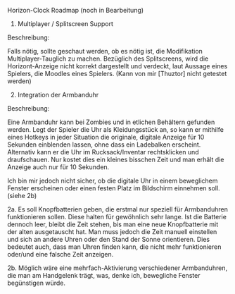 Horizon-Clock Roadmap (noch in Bearbeitung)

1. Multiplayer / Splitscreen Support

Beschreibung:

Falls nötig, sollte geschaut werden, ob es nötig ist, die Modifikation Multiplayer-Tauglich zu machen.
Bezüglich des Splitscreens, wird die Horizont-Anzeige nicht korrekt dargestellt und verdeckt, laut Aussage eines Spielers, die Moodles eines Spielers. (Kann von mir [Thuztor] nicht getestet werden)


2. Integration der Armbanduhr

Beschreibung: 

Eine Armbanduhr kann bei Zombies und in etlichen Behältern gefunden werden. 
Legt der Spieler die Uhr als Kleidungsstück an, so kann er mithilfe eines Hotkeys in jeder Situation die originale, digitale Anzeige für 10 Sekunden einblenden lassen, ohne dass ein Ladebalken erscheint.
Alternativ kann er die Uhr im Rucksack/Inventar rechtsklicken und draufschauen. Nur kostet dies ein kleines bisschen Zeit und man erhält die Anzeige auch nur für 10 Sekunden.

Ich bin mir jedoch nicht sicher, ob die digitale Uhr in einem beweglichem Fenster erscheinen oder einen festen Platz im Bildschirm einnehmen soll. (siehe 2b)

2a. Es soll Knopfbatterien geben, die erstmal nur speziell für Armbanduhren funktionieren sollen. Diese halten für gewöhnlich sehr lange.
Ist die Batterie dennoch leer, bleibt die Zeit stehen, bis man eine neue Knopfbatterie mit der alten ausgetauscht hat.
Man muss jedoch die Zeit manuell einstellen und sich an andere Uhren oder den Stand der Sonne orientieren.
Dies bedeutet auch, dass man Uhren finden kann, die nicht mehr funktionieren oder/und eine falsche Zeit anzeigen.

2b. Möglich wäre eine mehrfach-Aktivierung verschiedener Armbanduhren, die man am Handgelenk trägt, was, denke ich, bewegliche Fenster begünstigen würde.
